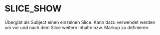 # SLICE_SHOW

Übergibt als Subject einen einzelnen Slice. Kann dazu verwendet werden um vor und nach dem Slice weitere Inhalte bzw. Markup zu definieren.